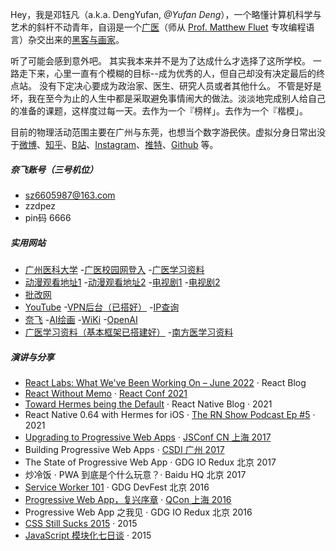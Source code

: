 Hey，我是邓钰凡（a.k.a. DengYufan, _@Yufan Deng_），一个略懂计算机科学与艺术的斜杆不动青年，自诩是一个[广医](https://www.gzhmu.edu.cn)（师从 [Prof. Matthew Fluet](https://www.cs.rit.edu/~mtf/) 专攻编程语言）杂交出来的[黑客与画家](https://book.douban.com/subject/6021440/)。

听了可能会感到意外吧。
其实我本来并不是为了达成什么才选择了这所学校。
一路走下来，心里一直有个模糊的目标--成为优秀的人，但自己却没有决定最后的终点站。
没有下定决心要成为政治家、医生、研究人员或者其他什么。
不管是好是坏，我在至今为止的人生中都是采取避免事情闹大的做法。淡淡地完成别人给自己的准备的课题，这样度过每一天。去作为一个『榜样」。去作为一个『楷模」。


目前的物理活动范围主要在广州与东莞，也想当个数字游<del>民</del>侠。虚拟分身日常出没于[微博](https://weibo.com)、[知乎](https://www.zhihu.com)、[B站](https://space.bilibili.com/43271611)、[Instagram](https://www.instagram.com/huxpro/)、[推特](https://twitter.com)、[Github](https://github.com) 等。
##### 奈飞账号（三号机位）
- <h>sz6605987@163.com</h>
- zzdpez
- pin码 6666



##### 实用网站
- [广州医科大学]
-[广医校园网登入]
-[广医学习资料]
- [动漫观看地址1][14]
-[动漫观看地址2][15]
-[电视剧1]
-[电视剧2]
- [批改网]
- [YouTube]
-[VPN后台（已搭好）]
-[IP查询]
- [奈飞]
-[AI绘画]
-[WiKi]
-[OpenAI]
- [广医学习资料（基本框架已搭建好）]
-[南方医学习资料]

##### 演讲与分享

- [React Labs: What We've Been Working On – June 2022][12] · React Blog
- [React Without Memo][11] · [React Conf 2021](https://conf.reactjs.org/)
- [Toward Hermes being the Default][11] · React Native Blog · 2021
- React Native 0.64 with Hermes for iOS · [The RN Show Podcast Ep #5](https://www.callstack.com/podcast-react-native-show) · 2021
- [Upgrading to Progressive Web Apps][9] · [JSConf CN 上海 2017](http://2017.jsconf.cn/)
- Building Progressive Web Apps · [CSDI 广州 2017](http://www.csdisummit.com/)
- The State of Progressive Web App · GDG IO Redux 北京 2017
- 炒冷饭 · PWA 到底是个什么玩意？· Baidu HQ 北京 2017
- [Service Worker 101][5] · GDG DevFest 北京 2016
- [Progressive Web App，复兴序章][4] · [QCon 上海 2016](http://2016.qconshanghai.com/presentation/3111)
- Progressive Web App 之我见 · GDG IO Redux 北京 2016
- [CSS Still Sucks 2015][2] · 2015
- [JavaScript 模块化七日谈][1] · 2015

[1]: //huangxuan.me/2015/07/09/js-module-7day/
[2]: //huangxuan.me/2015/12/28/css-sucks-2015/
[3]: //huangxuan.me/2016/06/05/pwa-in-my-pov/
[4]: //huangxuan.me/2016/10/20/pwa-qcon2016/
[5]: //huangxuan.me/2016/11/20/sw-101-gdgdf/
[6]: https://yanshuo.io/assets/player/?deck=58ac8598b123db0067292f92 "PWA Rehashing"
[7]: https://yanshuo.io/assets/player/?deck=593ad6fbfe88c2006a0a0d6d "The State of PWA"
[8]: https://yanshuo.io/assets/player/?deck=594d673d570c357d0698a950 "Building PWA"
[9]: //huangxuan.me/jsconfcn2017/
[10]: https://reactnative.dev/blog/2021/10/26/toward-hermes-being-the-default
[11]: https://youtu.be/lGEMwh32soc
[12]: https://reactjs.org/blog/2022/06/15/react-labs-what-we-have-been-working-on-june-2022.html
[广州医科大学]:https://www.gzhmu.edu.cn
[广医校园网登入]:http://192.168.12.3
[14]:http://ktkkt.top
[15]:https://www.agemys.net
[批改网]:https://www.pigai.org
[YouTube]:https://www.youtube.com
[VPN后台（已搭好）]:http://https://www.dyf.icu:55555
[IP查询]:https://ping.pe
[广医学习资料]:https://gzhum-my.sharepoint.com/:f:/g/personal/286846966_gzhum_onmicrosoft_com/EvhCQVuqxaFDrOFHfvqy3bUBpAdgoi5BqRfM_ej8Tr3V9A?e=Atg6pL
[电视剧1]:https://guazitv.tv
[电视剧2]:https://www.duboku.tv
[WiKi]:https://www.wikipedia.org
[AI绘画]:https://dreamlike.art
[奈飞]:https://www.netflix.com
[OpenAI]:https://chat.openai.com/chat
[广医学习资料（基本框架已搭建好）]:https://gzhum-my.sharepoint.com/:f:/g/personal/286846966_gzhum_onmicrosoft_com/EvhCQVuqxaFDrOFHfvqy3bUBpAdgoi5BqRfM_ej8Tr3V9A?e=Atg6pL
[南方医学习资料]:https://gzhum-my.sharepoint.com/:f:/g/personal/286846966_gzhum_onmicrosoft_com/EnHBtRXDWzxPvIewe3ZLuzABsVD4hNReR4wVM14sI4NjJw?e=WfD0rY
